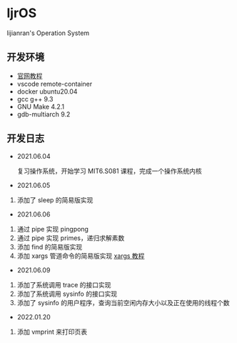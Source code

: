 # ljrOS

lijianran's Operation System

## 开发环境

- [官网教程](https://pdos.csail.mit.edu/6.S081/2020/tools.html) 
- vscode remote-container
- docker ubuntu20.04
- gcc g++ 9.3
- GNU Make 4.2.1
- gdb-multiarch 9.2

## 开发日志

- 2021.06.04

    复习操作系统，开始学习 MIT6.S081 课程，完成一个操作系统内核

- 2021.06.05

1. 添加了 sleep 的简易版实现

- 2021.06.06

1. 通过 pipe 实现 pingpong
2. 通过 pipe 实现 primes，递归求解素数
3. 添加 find 的简易版实现
4. 添加 xargs 管道命令的简易版实现 [xargs 教程](http://www.ruanyifeng.com/blog/2019/08/xargs-tutorial.html) 

- 2021.06.09

1. 添加了系统调用 trace 的接口实现
2. 添加了系统调用 sysinfo 的接口实现
3. 添加了 sysinfo 的用户程序，查询当前空闲内存大小以及正在使用的线程个数

- 2022.01.20

1. 添加 vmprint 来打印页表